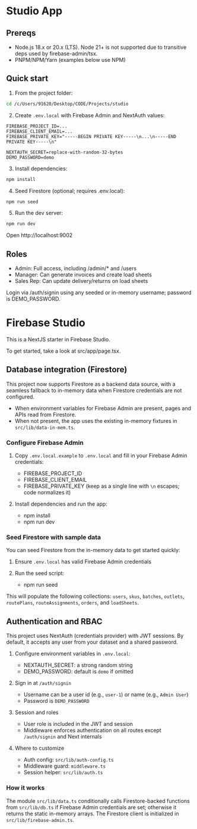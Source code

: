 # Studio App

## Prereqs

- Node.js 18.x or 20.x (LTS). Node 21+ is not supported due to transitive deps used by firebase-admin/tsx.
- PNPM/NPM/Yarn (examples below use NPM)

## Quick start

1) From the project folder:

```bash
cd /c/Users/91620/Desktop/CODE/Projects/studio
```

2) Create `.env.local` with Firebase Admin and NextAuth values:

```
FIREBASE_PROJECT_ID=...
FIREBASE_CLIENT_EMAIL=...
FIREBASE_PRIVATE_KEY="-----BEGIN PRIVATE KEY-----\n...\n-----END PRIVATE KEY-----\n"

NEXTAUTH_SECRET=replace-with-random-32-bytes
DEMO_PASSWORD=demo
```

3) Install dependencies:

```bash
npm install
```

4) Seed Firestore (optional; requires .env.local):

```bash
npm run seed
```

5) Run the dev server:

```bash
npm run dev
```

Open http://localhost:9002

## Roles

- Admin: Full access, including /admin/* and /users
- Manager: Can generate invoices and create load sheets
- Sales Rep: Can update delivery/returns on load sheets

Login via /auth/signin using any seeded or in-memory username; password is DEMO_PASSWORD.

# Firebase Studio

This is a NextJS starter in Firebase Studio.

To get started, take a look at src/app/page.tsx.

## Database integration (Firestore)

This project now supports Firestore as a backend data source, with a seamless fallback to in-memory data when Firestore credentials are not configured.

- When environment variables for Firebase Admin are present, pages and APIs read from Firestore.
- When not present, the app uses the existing in-memory fixtures in `src/lib/data-in-mem.ts`.

### Configure Firebase Admin

1) Copy `.env.local.example` to `.env.local` and fill in your Firebase Admin credentials:

	- FIREBASE_PROJECT_ID
	- FIREBASE_CLIENT_EMAIL
	- FIREBASE_PRIVATE_KEY (keep as a single line with `\n` escapes; code normalizes it)

2) Install dependencies and run the app:

	- npm install
	- npm run dev

### Seed Firestore with sample data

You can seed Firestore from the in-memory data to get started quickly:

1) Ensure `.env.local` has valid Firebase Admin credentials
2) Run the seed script:

	- npm run seed

This will populate the following collections: `users`, `skus`, `batches`, `outlets`, `routePlans`, `routeAssignments`, `orders`, and `loadSheets`.

## Authentication and RBAC

This project uses NextAuth (credentials provider) with JWT sessions. By default, it accepts any user from your dataset and a shared password.

1) Configure environment variables in `.env.local`:

	- NEXTAUTH_SECRET: a strong random string
	- DEMO_PASSWORD: default is `demo` if omitted

2) Sign in at `/auth/signin`

	- Username can be a user id (e.g., `user-1`) or name (e.g., `Admin User`)
	- Password is `DEMO_PASSWORD`

3) Session and roles

	- User role is included in the JWT and session
	- Middleware enforces authentication on all routes except `/auth/signin` and Next internals

4) Where to customize

	- Auth config: `src/lib/auth-config.ts`
	- Middleware guard: `middleware.ts`
	- Session helper: `src/lib/auth.ts`

### How it works

The module `src/lib/data.ts` conditionally calls Firestore-backed functions from `src/lib/db.ts` if Firebase Admin credentials are set; otherwise it returns the static in-memory arrays. The Firestore client is initialized in `src/lib/firebase-admin.ts`.

